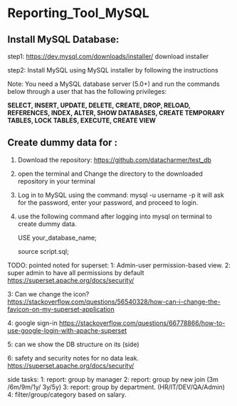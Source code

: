 # Reporting_Tool_MySQL
## Install MySQL Database:

step1: https://dev.mysql.com/downloads/installer/ download installer

step2: Install MySQL using MySQL installer by following the instructions

 

Note: You need a MySQL database server (5.0+) and run the commands below through a user that has the following privileges:

**SELECT, INSERT, UPDATE, DELETE,
CREATE, DROP, RELOAD, REFERENCES,
INDEX, ALTER, SHOW DATABASES,
CREATE TEMPORARY TABLES,
LOCK TABLES, EXECUTE, CREATE VIEW**

## Create dummy data for  :

1. Download the repository:  https://github.com/datacharmer/test_db
2. open the terminal and Change the directory to the downloaded repository in your terminal
3. Log in to MySQL using the command:  mysql -u username -p it will ask for the password, enter your password, and proceed to login.
4. use the following command after logging into mysql on terminal to create dummy data. 
    
    USE your_database_name;
    
    source script.sql;


TODO: pointed noted for superset:
1: Admin-user permission-based view.
2: super admin to have all permissions by default 
	https://superset.apache.org/docs/security/

3: Can we change the icon?
	https://stackoverflow.com/questions/56540328/how-can-i-change-the-favicon-on-my-superset-application

4: google sign-in
	https://stackoverflow.com/questions/66778866/how-to-use-google-login-with-apache-superset

5: can we show the DB structure on its (side)

6: safety and security notes for no data leak.
	https://superset.apache.org/docs/security/

side tasks:
1: report: group by manager
2: report: group by new join (3m /6m/9m/1y/ 3y/5y)
3: report: group by department. (HR/IT/DEV/QA/Admin)
4: filter/group/category based on salary.
